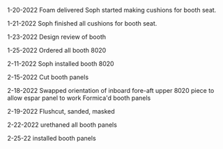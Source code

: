 1-20-2022
Foam delivered
Soph started making cushions for booth seat.

1-21-2022
Soph finished all cushions for booth seat.

1-23-2022
Design review of booth

1-25-2022
Ordered all booth 8020

2-11-2022
Soph installed booth 8020

2-15-2022
Cut booth panels

2-18-2022
Swapped orientation of inboard fore-aft upper 8020 piece to allow espar panel to work
Formica'd booth panels

2-19-2022
Flushcut, sanded, masked

2-22-2022
urethaned all booth panels

2-25-22
installed booth panels